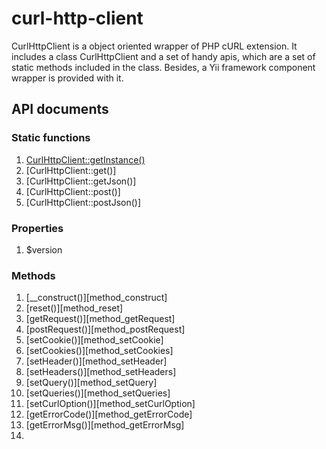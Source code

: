 # curl-http-client


CurlHttpClient is a object oriented wrapper of PHP cURL extension. It includes
a class CurlHttpClient and a set of handy apis, which are a set of static methods included in the class. Besides, a Yii framework component wrapper is provided with it.

## API documents

### Static functions

1. [CurlHttpClient::getInstance()][static_getInstance]
2. [CurlHttpClient::get()]
3. [CurlHttpClient::getJson()]
4. [CurlHttpClient::post()]
5. [CurlHttpClient::postJson()]

### Properties

1. $version

### Methods

1. [__construct()][method_construct]
2. [reset()][method_reset]
3. [getRequest()][method_getRequest]
4. [postRequest()][method_postRequest]
5. [setCookie()][method_setCookie]
6. [setCookies()][method_setCookies]
7. [setHeader()][method_setHeader]
8. [setHeaders()][method_setHeaders]
9. [setQuery()][method_setQuery]
10. [setQueries()][method_setQueries]
11. [setCurlOption()][method_setCurlOption]
12. [getErrorCode()][method_getErrorCode]
13. [getErrorMsg()][method_getErrorMsg]
14. 

[static_getInstance]: ""




